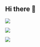 ## Hi there 👋

<!--
**sakurakugu/sakurakugu** is a ✨ _special_ ✨ repository because its `README.md` (this file) appears on your GitHub profile.

Here are some ideas to get you started:

- 🔭 I’m currently working on ...
- 🌱 I’m currently learning ...
- 👯 I’m looking to collaborate on ...
- 🤔 I’m looking for help with ...
- 💬 Ask me about ...
- 📫 How to reach me: ...
- 😄 Pronouns: ...
- ⚡ Fun fact: ...
-->


![](https://github-readme-stats.vercel.app/api?username=sakurakugu&show_icons=true)

![](https://github-readme-stats.vercel.app/api/top-langs/?username=sakurakugu&layout=compact)

![](https://count.getloli.com/get/@:sakurakugu)
